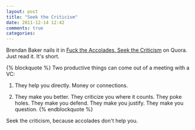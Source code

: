 ```yaml
---
layout: post
title: "Seek the Criticism"
date: 2011-12-14 12:42
comments: true
categories: 
---
```


Brendan Baker nails it in [Fuck the Accolades. Seek the Criticism](http://www.quora.com/Brendan-Baker/Fuck-the-Accolades-Seek-the-Criticism) on Quora.  Just read it. It's short.

{% blockquote %}
Two productive things can come out of a meeting with a VC:

1) They help you directly. Money or connections.

2) They make you better. They criticize you where it counts. They poke holes. They make you defend. They make you justify. They make you question.
{% endblockquote %}

Seek the criticism, because accolades don't help you.
